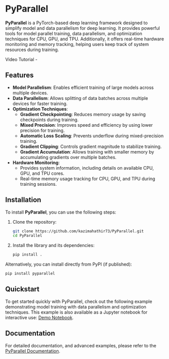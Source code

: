 # PyParallel

**PyParallel** is a PyTorch-based deep learning framework designed to simplify model and data parallelism for deep learning. It provides powerful tools for model parallel training, data parallelism, and optimization techniques for CPU, GPU, and TPU. Additionally, it offers real-time hardware monitoring and memory tracking, helping users keep track of system resources during training.

Video Tutorial - 

## Features

- **Model Parallelism**: Enables efficient training of large models across multiple devices.
- **Data Parallelism**: Allows splitting of data batches across multiple devices for faster training.
- **Optimization Techniques**:
  - **Gradient Checkpointing**: Reduces memory usage by saving checkpoints during training.
  - **Mixed Precision**: Improves speed and efficiency by using lower precision for training.
  - **Automatic Loss Scaling**: Prevents underflow during mixed-precision training.
  - **Gradient Clipping**: Controls gradient magnitude to stabilize training.
  - **Gradient Accumulation**: Allows training with smaller memory by accumulating gradients over multiple batches.
- **Hardware Monitoring**:
  - Provides system information, including details on available CPU, GPU, and TPU cores.
  - Real-time memory usage tracking for CPU, GPU, and TPU during training sessions.

## Installation

To install **PyParallel**, you can use the following steps:

1. Clone the repository:
   ```bash
   git clone https://github.com/kazimahathir73/PyParallel.git
   cd PyParallel
   ```

2. Install the library and its dependencies:
   ```bash
   pip install .
   ```

Alternatively, you can install directly from PyPI (if published):
```bash
pip install pyparallel
```
## Quickstart

To get started quickly with PyParallel, check out the following example demonstrating model training with data parallelism and optimization techniques. This example is also available as a Jupyter notebook for interactive use: [Demo Notebook](https://github.com/kazimahathir73/PyParallel/example/demo_training.ipynb/).

## Documentation

For detailed documentation, and advanced examples, please refer to the [PyParallel Documentation](https://github.com/kazimahathir73/PyParallel/docs/manual.md).